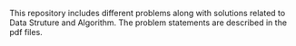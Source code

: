 This repository includes different problems along with solutions related to Data Struture and Algorithm.
The problem statements are described in the pdf files.
